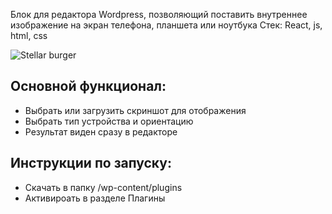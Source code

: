 Блок для редактора Wordpress, позволяющий поставить внутреннее изображение на экран телефона, планшета или ноутбука
Стек: React, js, html, css

![Stellar burger](http://holzweg.ru/tmp/constructor.png)

## Основной функционал:
- Выбрать или загрузить скриншот для отображения
- Выбрать тип устройства и ориентацию
- Результат виден сразу в редакторе

## Инструкции по запуску:
- Скачать в папку /wp-content/plugins
- Активироать в разделе Плагины
